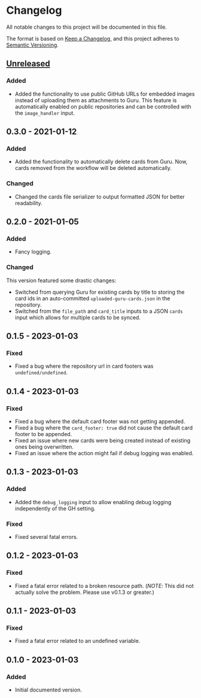 # Changelog
All notable changes to this project will be documented in this file.

The format is based on [Keep a Changelog](https://keepachangelog.com/en/1.0.0/),
and this project adheres to [Semantic Versioning](https://semver.org/spec/v2.0.0.html).

## [Unreleased]

### Added
- Added the functionality to use public GitHub URLs for embedded images instead of uploading them as attachments to Guru. This feature is automatically enabled on public repositories and can be controlled with the `image_handler` input.

## 0.3.0 - 2021-01-12

### Added
- Added the functionality to automatically delete cards from Guru. Now, cards removed from the workflow will be deleted automatically.

### Changed
- Changed the cards file serializer to output formatted JSON for better readability.

## 0.2.0 - 2021-01-05

### Added
- Fancy logging.

### Changed
This version featured some drastic changes:
- Switched from querying Guru for existing cards by title to storing the card ids in an auto-committed `uploaded-guru-cards.json` in the repository.
- Switched from the `file_path` and `card_title` inputs to a JSON `cards` input which allows for multiple cards to be synced.

## 0.1.5 - 2023-01-03

### Fixed
- Fixed a bug where the repository url in card footers was `undefined/undefined`.

## 0.1.4 - 2023-01-03

### Fixed
- Fixed a bug where the default card footer was not getting appended.
- Fixed a bug where the `card_footer: true` did not cause the default card footer to be appended.
- Fixed an issue where new cards were being created instead of existing ones being overwritten.
- Fixed an issue where the action might fail if debug logging was enabled.


## 0.1.3 - 2023-01-03

### Added
- Added the `debug_logging` input to allow enabling debug logging independently of the GH setting.

### Fixed
- Fixed several fatal errors.

## 0.1.2 - 2023-01-03

### Fixed
- Fixed a fatal error related to a broken resource path. (*NOTE*: This did not actually solve the problem. Please use v0.1.3 or greater.)

## 0.1.1 - 2023-01-03

### Fixed
- Fixed a fatal error related to an undefined variable.

## 0.1.0 - 2023-01-03
### Added
- Initial documented version.

[Unreleased]: https://github.com/ActiveEngagement/theguru/compare/v0.3.0...HEAD
